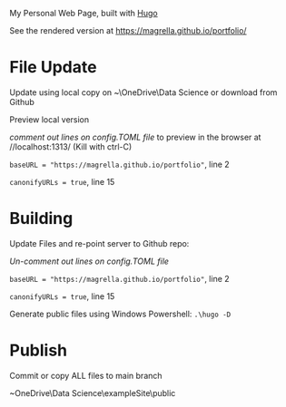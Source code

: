 My Personal Web Page, built with [Hugo](https://gohugo.io/)

See the rendered version at https://magrella.github.io/portfolio/


File Update
===========

Update using local copy on ~\OneDrive\Data Science or download from Github


Preview local version

*comment out lines on config.TOML file* to preview in the browser at //localhost:1313/ (Kill with ctrl-C)

`baseURL = "https://magrella.github.io/portfolio"`, line 2

`canonifyURLs = true`, line 15



Building
========

Update Files and re-point server to Github repo:

*Un-comment out lines on config.TOML file*

`baseURL = "https://magrella.github.io/portfolio"`, line 2

`canonifyURLs = true`, line 15


Generate public files using Windows Powershell:
     `.\hugo -D`


Publish
========

Commit or copy ALL files to main branch

~OneDrive\Data Science\exampleSite\public

